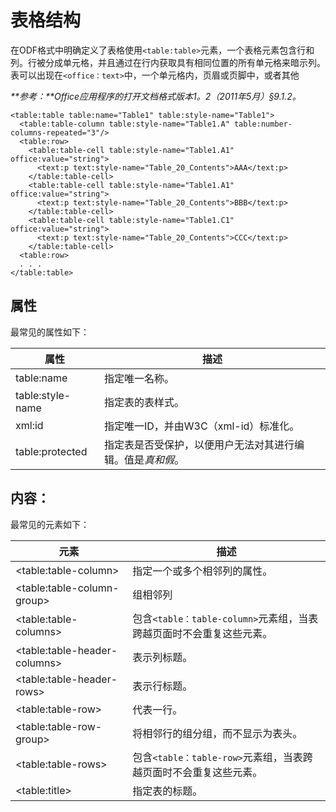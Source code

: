 # 表格结构
在ODF格式中明确定义了表格使用`<table:table>`元素，一个表格元素包含行和列。行被分成单元格，并且通过在行内获取具有相同位置的所有单元格来暗示列。表可以出现在`<office：text>`中，一个单元格内，页眉或页脚中，或者其他

_**参考：**Office应用程序的打开文档格式版本1。2（2011年5月）§9.1.2。_
```
<table:table table:name="Table1" table:style-name="Table1">
  <table:table-column table:style-name="Table1.A" table:number-columns-repeated="3"/>
  <table:row>
    <table:table-cell table:style-name="Table1.A1" office:value="string">
      <text:p text:style-name="Table_20_Contents">AAA</text:p>
    </table:table-cell>
    <table:table-cell table:style-name="Table1.A1" office:value="string">
      <text:p text:style-name="Table_20_Contents">BBB</text:p>
    </table:table-cell>
    <table:table-cell table:style-name="Table1.C1" office:value="string">
      <text:p text:style-name="Table_20_Contents">CCC</text:p>
    </table:table-cell>
  <table:row>
  . . .
</table:table>
```
## 属性
最常见的属性如下：

|属性|描述|
|---|---|
|table:name|指定唯一名称。|
|table:style-name|指定表的表样式。|
|xml:id|指定唯一ID，并由W3C（xml-id）标准化。|
|table:protected|指定表是否受保护，以便用户无法对其进行编辑。值是*真和假*。|

## 内容：
最常见的元素如下：

|元素|描述|
|---|---|
|&lt;table:table-column&gt;|指定一个或多个相邻列的属性。|
|&lt;table:table-column-group&gt;|组相邻列|
|&lt;table:table-columns&gt;|包含`<table：table-column>`元素组，当表跨越页面时不会重复这些元素。|
|&lt;table:table-header-columns&gt;|表示列标题。|
|&lt;table:table-header-rows&gt;|表示行标题。|
|&lt;table:table-row&gt;|代表一行。|
|&lt;table:table-row-group&gt;|将相邻行的组分组，而不显示为表头。|
|&lt;table:table-rows&gt;|包含`<table：table-row>`元素组，当表跨越页面时不会重复这些元素。|
|&lt;table:title&gt;|指定表的标题。|